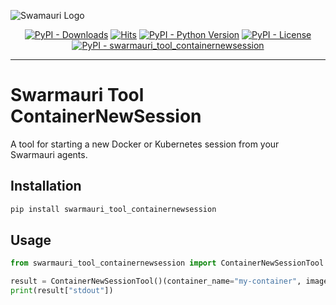 ![Swamauri Logo](https://res.cloudinary.com/dbjmpekvl/image/upload/v1730099724/Swarmauri-logo-lockup-2048x757_hww01w.png)

<p align="center">
    <a href="https://pypi.org/project/swarmauri_tool_containernewsession/">
        <img src="https://img.shields.io/pypi/dm/swarmauri_tool_containernewsession" alt="PyPI - Downloads"/></a>
    <a href="https://hits.sh/github.com/swarmauri/swarmauri-sdk/tree/master/pkgs/standards/swarmauri_tool_containernewsession/">
        <img alt="Hits" src="https://hits.sh/github.com/swarmauri/swarmauri-sdk/tree/master/pkgs/standards/swarmauri_tool_containernewsession.svg"/></a>
    <a href="https://pypi.org/project/swarmauri_tool_containernewsession/">
        <img src="https://img.shields.io/pypi/pyversions/swarmauri_tool_containernewsession" alt="PyPI - Python Version"/></a>
    <a href="https://pypi.org/project/swarmauri_tool_containernewsession/">
        <img src="https://img.shields.io/pypi/l/swarmauri_tool_containernewsession" alt="PyPI - License"/></a>
    <a href="https://pypi.org/project/swarmauri_tool_containernewsession/">
        <img src="https://img.shields.io/pypi/v/swarmauri_tool_containernewsession?label=swarmauri_tool_containernewsession&color=green" alt="PyPI - swarmauri_tool_containernewsession"/></a>
</p>

---

# Swarmauri Tool ContainerNewSession

A tool for starting a new Docker or Kubernetes session from your Swarmauri agents.

## Installation

```bash
pip install swarmauri_tool_containernewsession
```

## Usage

```python
from swarmauri_tool_containernewsession import ContainerNewSessionTool

result = ContainerNewSessionTool()(container_name="my-container", image="ubuntu:latest")
print(result["stdout"])
```
